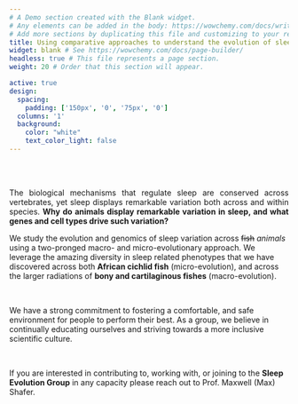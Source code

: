```yaml
---
# A Demo section created with the Blank widget.
# Any elements can be added in the body: https://wowchemy.com/docs/writing-markdown-latex/
# Add more sections by duplicating this file and customizing to your requirements.
title: Using comparative approaches to understand the evolution of sleep
widget: blank # See https://wowchemy.com/docs/page-builder/
headless: true # This file represents a page section.
weight: 20 # Order that this section will appear.

active: true
design:
  spacing:
    padding: ['150px', '0', '75px', '0']
  columns: '1'
  background:
    color: "white"
    text_color_light: false
---
```

<br> 
<br>

<p align="justify">The biological mechanisms that regulate sleep are conserved across vertebrates, yet sleep displays remarkable variation both across and within species. <b>Why do animals display remarkable variation in sleep, and what genes and cell types drive such variation?</b>

<br>

We study the evolution and genomics of sleep variation across ~~fish~~ *_animals_* using a two-pronged macro- and micro-evolutionary approach. We leverage the amazing diversity in sleep related phenotypes that we have discovered across both <b>African cichlid fish</b> (micro-evolution), and across the larger radiations of <b>bony and cartilaginous fishes</b> (macro-evolution).

<br>

We have a strong commitment to fostering a comfortable, and safe environment for people to perform their best. As a group, we believe in continually educating ourselves and striving towards a more inclusive scientific culture.

<br>

If you are interested in contributing to, working with, or joining to the <b>Sleep Evolution Group</b> in any capacity please reach out to Prof. Maxwell (Max) Shafer.
</p>
